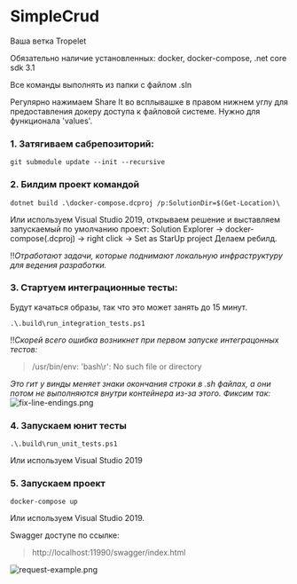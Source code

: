 ﻿# SimpleCrud

Ваша ветка Tropelet

Обязательно наличие установленных: docker, docker-compose, .net core sdk 3.1

Все команды выполнять из папки с файлом .sln

Регулярно нажимаем Share It во всплывашке в правом нижнем углу для предоставления докеру доступа к файловой системе. Нужно для функционала 'values'.


### 1. Затягиваем сабрепозиторий:
```git submodule update --init --recursive```

### 2. Билдим проект командой 
```dotnet build .\docker-compose.dcproj /p:SolutionDir=$(Get-Location)\```

Или используем Visual Studio 2019, открываем решение и выставляем запускаемый по умолчанию проект:
Solution Explorer -> docker-compose(.dcproj) -> right click -> Set as StarUp project
Делаем ребилд. 

!!*Отработают задачи, которые поднимают локальную инфраструктуру для ведения разработки.*

### 3. Стартуем интеграционные тесты: 
Будут качаться образы, так что это может занять до 15 минут.

```.\.build\run_integration_tests.ps1```

!!*Скорей всего ошибка возникнет при первом запуске интеграцонных тестов:*

>/usr/bin/env: 'bash\r': No such file or directory

*Это гит у винды меняет знаки окончания строки в .sh файлах, а они потом не выполняются внутри контейнера из-за этого. Фиксим так:*
![fix-line-endings.png](docs/fix-line-endings.png)

### 4. Запускаем юнит тесты
```.\.build\run_unit_tests.ps1```

Или используем Visual Studio 2019

### 5. Запускаем проект
```docker-compose up```

Или используем Visual Studio 2019.

Swagger доступе по ссылке:
>http://localhost:11990/swagger/index.html

![request-example.png](docs/request-example.png)
